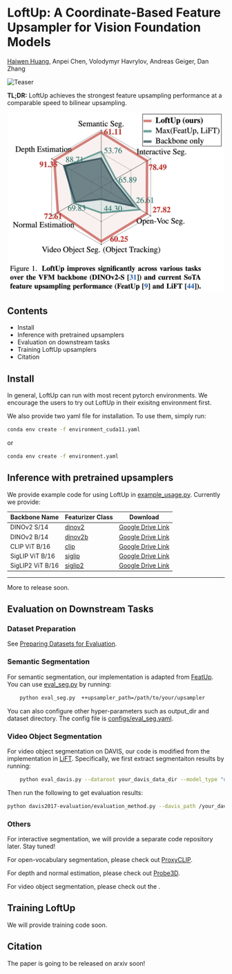 # LoftUp: A Coordinate-Based Feature Upsampler for Vision Foundation Models

[Haiwen Huang](https://andrehuang.github.io/), Anpei Chen, Volodymyr Havrylov, Andreas Geiger, Dan Zhang

![Teaser](figures/loftup-teaser.png)

**TL;DR:** LoftUp achieves the strongest feature upsampling performance at a comparable speed to bilinear upsampling.

![Teaser2](figures/teaser-2.png)


## Contents
- Install
- Inference with pretrained upsamplers
- Evaluation on downstream tasks
- Training LoftUp upsamplers
- Citation

## Install

In general, LoftUp can run with most recent pytorch environments. We encourage the users to try out LoftUp in their exisitng environment first.

We also provide two yaml file for installation. To use them, simply run:

```bash
conda env create -f environment_cuda11.yaml
```

or 

```bash
conda env create -f environment.yaml
```


## Inference with pretrained upsamplers
We provide example code for using LoftUp in [example_usage.py](example_usage.py). Currently we provide:


|Backbone Name          | Featurizer Class              | Download                                  |
|-------------------| ---|------------------------------------------------|
| DINOv2 S/14     | [dinov2](featurizers/DINOv2.py)     | [Google Drive Link](https://drive.google.com/file/d/1Sse4gq2dCSNT-rnTVja7pG9ogIGfT0Ue/view?usp=drive_link)   |
| DINOv2 B/14 | [dinov2b](featurizers/DINOv2.py) | [Google Drive Link](https://drive.google.com/file/d/1OloNcimH4u4LGw1G07i5BAcinFHiofsn/view?usp=sharing) |
| CLIP ViT B/16 | [clip](featurizers/CLIP.py) |[Google Drive Link](https://drive.google.com/file/d/18uBEvtugyidIu7r50A0Vk-e5vLSkUrcG/view?usp=drive_link) |
|SigLIP ViT B/16 | [siglip](featurizers/SigLIP.py) | [Google Drive Link](https://drive.google.com/file/d/1_hL1rCPbXg3HoJBfW5L_kRL9Zufa64lf/view?usp=drive_link)|
|SigLIP2 ViT B/16 | [siglip2](featurizers/SigLIP.py) | [Google Drive Link](https://drive.google.com/file/d/1FnXbTqaf2ljy-TFVThalGS877oFO_rq5/view?usp=drive_link)|
-----

More to release soon.

## Evaluation on Downstream Tasks

### Dataset Preparation

See [Preparing Datasets for Evaluation](datasets/README.md).

### Semantic Segmentation
For semantic segmentation, our implementation is adapted from [FeatUp](https://github.com/mhamilton723/FeatUp). You can use [eval_seg.py](eval_seg.py) by running:

```bash
    python eval_seg.py  ++upsampler_path=/path/to/your/upsampler
```

You can also configure other hyper-parameters such as output_dir and dataset directory. The config file is [configs/eval_seg.yaml](configs/eval_seg.yaml). 

### Video Object Segmentation
For video object segmentation on DAVIS, our code is modified from the implementation in [LiFT](https://github.com/saksham-s/lift). Specifically, we first extract segmentaiton results by  running:

```bash
    python eval_davis.py --dataroot your_davis_data_dir --model_type "dinov2b" --output_dir your_output_dir --imsize 224 --upsampler_path=your_upsampler_path
```

Then run the following to get evaluation results:

```bash
python davis2017-evaluation/evaluation_method.py --davis_path /your_davis_data_dir --task semi-supervised --results_path your_output_dir/davis_vidseg_224 --imsize 224
```

### Others
For interactive segmentation, we will provide a separate code repository later. Stay tuned!

For open-vocabulary segmentation, please check out [ProxyCLIP](https://github.com/mc-lan/ProxyCLIP).

For depth and normal estimation, please check out [Probe3D](https://github.com/mbanani/probe3d).

For video object segmentation, please check out the . 


## Training LoftUp
We will provide training code soon.

## Citation
The paper is going to be released on arxiv soon!